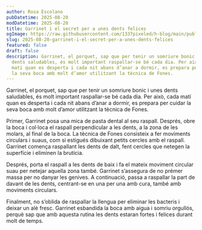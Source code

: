 ```yaml
---
author: Rosa Escolano
pubDatetime: 2025-08-20
modDatetime: 2025-08-20
title: Garrinet i el secret per a unes dents felices
ogImage: https://raw.githubusercontent.com/1337pixeled/h-blog/main/public/assets/garrinet5.webp
slug: 2025-08-20-garrinet-i-el-secret-per-a-unes-dents-felices
featured: false
draft: false
description: Garrinet, el porquet, sap que per tenir un somriure bonic i unes
  dents saludables, és molt important raspallar-se bé cada dia. Per això, cada
  matí quan es desperta i cada nit abans d’anar a dormir, es prepara per cuidar
  la seva boca amb molt d’amor utilitzant la tècnica de Fones.
---
```

Garrinet, el porquet, sap que per tenir un somriure bonic i unes dents saludables, és molt important raspallar-se bé cada dia. Per això, cada matí quan es desperta i cada nit abans d’anar a dormir, es prepara per cuidar la seva boca amb molt d’amor utilitzant la tècnica de Fones.

Primer, Garrinet posa una mica de pasta dental al seu raspall. Després, obre la boca i col·loca el raspall perpendicular a les dents, a la zona de les molars, al final de la boca. La tècnica de Fones consisteix a fer moviments circulars i suaus, com si estigués dibuixant petits cercles amb el raspall. Garrinet comença raspallant les dents de dalt, fent cercles que netegen la superfície i eliminen la brutícia.

Després, porta el raspall a les dents de baix i fa el mateix moviment circular suau per netejar aquella zona també. Garrinet s’assegura de no prémer massa per no danyar les genives. A continuació, passa a raspallar la part de davant de les dents, centrant-se en una per una amb cura, també amb moviments circulars.

Finalment, no s’oblida de raspallar la llengua per eliminar les bacteris i deixar un alè fresc. Garrinet esbandida la boca amb aigua i somriu orgullós, perquè sap que amb aquesta rutina les dents estaran fortes i felices durant molt de temps.